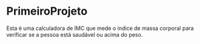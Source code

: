 # PrimeiroProjeto
Esta é uma calculadora de IMC que mede o índice de massa corporal para verificar se a pessoa está saudável ou acima do peso.
